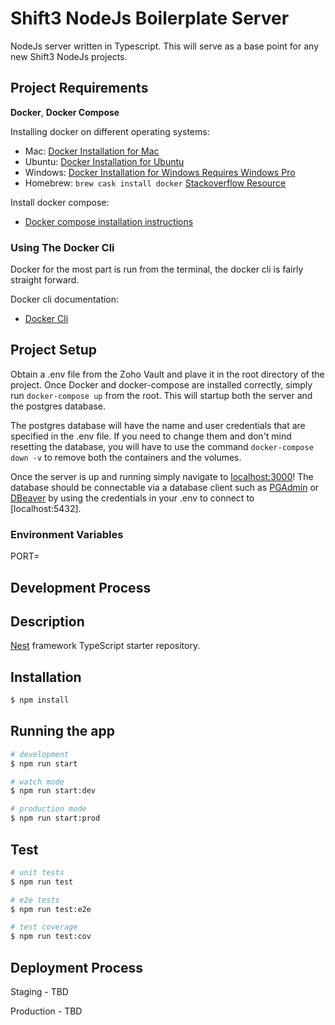 # Shift3 NodeJs Boilerplate Server

NodeJs server written in Typescript. This will serve as a base point for any new Shift3 NodeJs projects.

## Project Requirements

**Docker**, **Docker Compose**

Installing docker on different operating systems:
- Mac: [Docker Installation for Mac](https://docs.docker.com/docker-for-mac/install/)
- Ubuntu: [Docker Installation for Ubuntu](https://docs.docker.com/install/linux/docker-ce/ubuntu/)
- Windows: [Docker Installation for Windows Requires Windows Pro](https://docs.docker.com/docker-for-windows/install/)
- Homebrew: `brew cask install docker` [Stackoverflow Resource](https://stackoverflow.com/questions/40523307/brew-install-docker-does-not-include-docker-engine)

Install docker compose:
- [Docker compose installation instructions](https://docs.docker.com/compose/install/)

### Using The Docker Cli

Docker for the most part is run from the terminal, the docker cli is fairly straight forward.

Docker cli documentation:
- [Docker Cli](https://docs.docker.com/engine/reference/commandline/cli/)

## Project Setup

Obtain a .env file from the Zoho Vault and plave it in the root directory of the project. Once Docker and docker-compose are installed correctly, simply run `docker-compose up` from the root. This will startup both the server and the postgres database.

The postgres database will have the name and user credentials that are specified in the .env file. If you need to change them and don't mind resetting the database, you will have to use the command `docker-compose down -v` to remove both the containers and the volumes.

Once the server is up and running simply navigate to [localhost:3000](http://localhost:3000)! The database should be connectable via a database client such as [PGAdmin](https://www.pgadmin.org/) or [DBeaver](https://dbeaver.io/) by using the credentials in your .env to connect to [localhost:5432].

### Environment Variables

PORT=

## Development Process

## Description

[Nest](https://github.com/nestjs/nest) framework TypeScript starter repository.

## Installation

```bash
$ npm install
```

## Running the app

```bash
# development
$ npm run start

# watch mode
$ npm run start:dev

# production mode
$ npm run start:prod
```

## Test

```bash
# unit tests
$ npm run test

# e2e tests
$ npm run test:e2e

# test coverage
$ npm run test:cov
```

## Deployment Process

Staging - TBD

Production - TBD